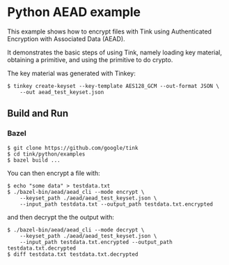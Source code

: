 # Python AEAD example

This example shows how to encrypt files with Tink using Authenticated Encryption
with Associated Data (AEAD).

It demonstrates the basic steps of using Tink, namely loading key material,
obtaining a primitive, and using the primitive to do crypto.

The key material was generated with Tinkey:

```shell
$ tinkey create-keyset --key-template AES128_GCM --out-format JSON \
    --out aead_test_keyset.json
```

## Build and Run

### Bazel

```shell
$ git clone https://github.com/google/tink
$ cd tink/python/examples
$ bazel build ...
```

You can then encrypt a file with:

```shell
$ echo "some data" > testdata.txt
$ ./bazel-bin/aead/aead_cli --mode encrypt \
    --keyset_path ./aead/aead_test_keyset.json \
    --input_path testdata.txt --output_path testdata.txt.encrypted
```

and then decrypt the the output with:

```shell
$ ./bazel-bin/aead/aead_cli --mode decrypt \
    --keyset_path ./aead/aead_test_keyset.json \
    --input_path testdata.txt.encrypted --output_path testdata.txt.decrypted
$ diff testdata.txt testdata.txt.decrypted
```
